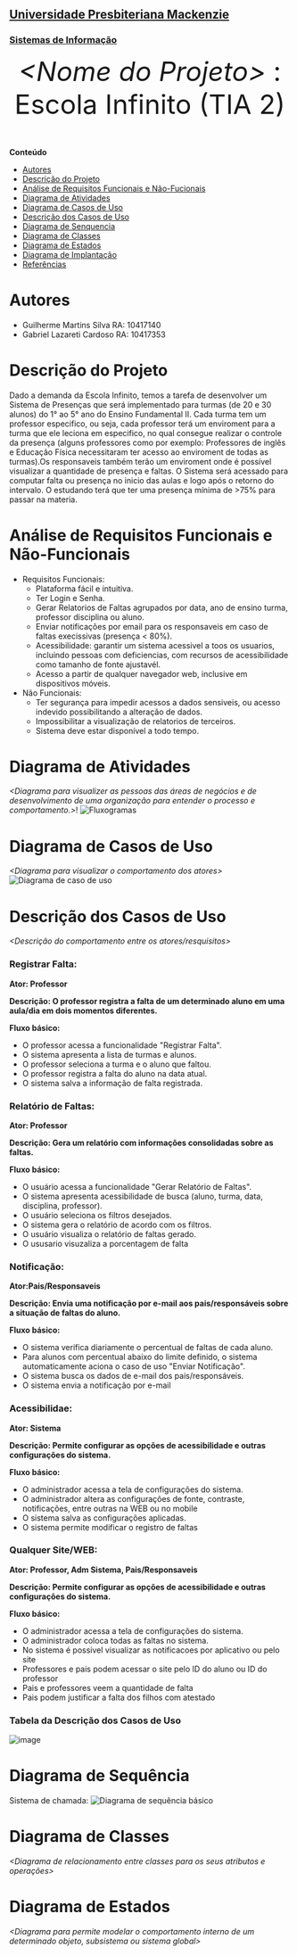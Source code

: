 <h2><a href= "https://www.mackenzie.br">Universidade Presbiteriana Mackenzie</a></h2>
<h3><a href= "https://www.mackenzie.br/graduacao/sao-paulo-higienopolis/sistemas-de-informacao">Sistemas de Informação</a></h3>


<font size="+12"><center>
*&lt;Nome do Projeto&gt;* : Escola Infinito (TIA 2)
</center></font>

**Conteúdo**

- [Autores](#nome-alunos)
- [Descrição do Projeto](#introdução-do-projeto)
- [Análise de Requisitos Funcionais e Não-Fucionais](#descrição-dos-requisitos)
- [Diagrama de Atividades](#diagrama-de-atividades) 
- [Diagrama de Casos de Uso](#diagrama-de-comportamento-atores)
- [Descrição dos Casos de Uso](#descrição-das-funcões)
- [Diagrama de Senquencia](#diagrama-de-ordem-interações)
- [Diagrama de Classes](#diagrama-orientado-objetos)
- [Diagrama de Estados](#diagrama-estrutura-componente)
- [Diagrama de Implantação](#diagrama-de-hardware-software)
- [Referências](#referências)


# Autores

* Guilherme Martins Silva RA: 10417140
* Gabriel Lazareti Cardoso RA: 10417353

# Descrição do Projeto

Dado a demanda da Escola Infinito, temos a tarefa de desenvolver um Sistema de Presenças que será implementado para turmas (de 20 e 30 alunos) do 1° ao 5° ano do Ensino Fundamental II. Cada turma tem um professor especifico, ou seja, cada professor terá um enviroment para a turma que ele leciona em especifico, no qual consegue realizar o controle da presença (alguns professores como por exemplo: Professores de inglês e Educação Física necessitaram ter acesso ao enviroment de todas as turmas).Os responsaveis também terão um enviroment onde é possível visualizar a quantidade de presença e faltas. O Sistema será acessado para computar falta ou presença no inicio das aulas e logo após o retorno do intervalo. O estudando terá que ter uma presença mínima de >75% para passar na materia.

# Análise de Requisitos Funcionais e Não-Funcionais
- Requisitos Funcionais:
  - Plataforma fácil e intuitiva.
  - Ter Login e Senha.
  - Gerar Relatorios de Faltas agrupados por data, ano de ensino turma, professor disciplina ou aluno.
  - Enviar notificações por email para os responsaveis em caso de faltas execissivas (presença < 80%).
  - Acessibilidade: garantir um sistema acessivel a toos os usuarios, incluindo pessoas com deficiencias, com recursos de acessibilidade como tamanho de fonte ajustavél.
  - Acesso a partir de qualquer navegador web, inclusive em dispositivos móveis.
- Não Funcionais:
  - Ter segurança para impedir acessos a dados sensiveis, ou acesso indevido possibilitando a alteração de dados.
  - Impossibilitar a visualização de relatorios de terceiros.
  - Sistema deve estar disponível a todo tempo.

# Diagrama de Atividades

*&lt;Diagrama para visualizer as pessoas das áreas de negócios e de desenvolvimento de uma organização para entender o processo e comportamento.&gt;*!
![Fluxogramas](https://github.com/user-attachments/assets/cc5cdaeb-2176-41e1-b4d3-f947287cf9a9)




# Diagrama de Casos de Uso

*&lt;Diagrama para visualizar o comportamento dos atores&gt;*
![Diagrama de caso de uso](https://github.com/user-attachments/assets/fed2ce2e-3426-4cc8-b090-1b69c82cc05f)



# Descrição dos Casos de Uso

*&lt;Descrição do comportamento entre os atores/resquisitos&gt;*
### Registrar Falta:

**Ator: Professor**

**Descrição: O professor registra a falta de um determinado aluno em uma aula/dia em dois momentos diferentes.**

**Fluxo básico:**

- O professor acessa a funcionalidade "Registrar Falta".
- O sistema apresenta a lista de turmas e alunos.
- O professor seleciona a turma e o aluno que faltou.
- O professor registra a falta do aluno na data atual.
- O sistema salva a informação de falta registrada.

### Relatório de Faltas:

**Ator: Professor**

**Descrição: Gera um relatório com informações consolidadas sobre as faltas.**

**Fluxo básico:**
- O usuário acessa a funcionalidade "Gerar Relatório de Faltas".
- O sistema apresenta acessibilidade de busca (aluno, turma, data, disciplina, professor).
- O usuário seleciona os filtros desejados.
- O sistema gera o relatório de acordo com os filtros.
- O usuário visualiza o relatório de faltas gerado.
- O ususario visuzaliza a porcentagem de falta

### Notificação:

**Ator:Pais/Responsaveis**

**Descrição: Envia uma notificação por e-mail aos pais/responsáveis sobre a situação de faltas do aluno.**

 **Fluxo básico:**
- O sistema verifica diariamente o percentual de faltas de cada aluno.
- Para alunos com percentual abaixo do limite definido, o sistema automaticamente aciona o caso de uso "Enviar Notificação".
- O sistema busca os dados de e-mail dos pais/responsáveis.
- O sistema envia a notificação por e-mail

 ### Acessibilidae:

**Ator: Sistema**

**Descrição: Permite configurar as opções de acessibilidade e outras configurações do sistema.**

**Fluxo básico:**
- O administrador acessa a tela de configurações do sistema.
- O administrador altera as configurações de fonte, contraste, notificações, entre outras na WEB ou no mobile
- O sistema salva as configurações aplicadas.
- O sistema permite modificar o registro de faltas

### Qualquer Site/WEB:

**Ator: Professor, Adm Sistema, Pais/Responsaveis**

**Descrição: Permite configurar as opções de acessibilidade e outras configurações do sistema.**

**Fluxo básico:**
- O administrador acessa a tela de configurações do sistema.
- O administrador coloca todas as faltas no sistema.
- No sistema é possivel visualizar as notificacoes por aplicativo ou pelo site
- Professores e pais podem acessar o site pelo ID do aluno ou ID do professor
- Pais e professores veem a quantidade de falta
- Pais podem justificar a falta dos filhos com atestado

### Tabela da Descrição dos Casos de Uso
![image](https://github.com/user-attachments/assets/682faec6-b493-4bba-90f9-032b742916cf)

# Diagrama de Sequência

Sistema de chamada:
![Diagrama de sequência básico](https://github.com/user-attachments/assets/29f2e8ed-cfb6-43f5-bac2-81bf66da6887)


# Diagrama de Classes

*&lt;Diagrama de relacionamento entre classes para os seus atributos e operações&gt;*

# Diagrama de Estados

*&lt;Diagrama para permite modelar o comportamento interno de um determinado objeto, subsistema ou sistema global&gt;*
